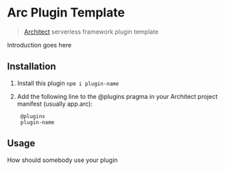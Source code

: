 # Arc Plugin Template

> [Architect](arc.codes) serverless framework plugin template

Introduction goes here
## Installation

1. Install this plugin `npm i plugin-name`
2. Add the following line to the @plugins pragma in your Architect project manifest (usually app.arc):

		@plugins
		plugin-name

## Usage

How should somebody use your plugin

